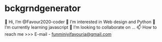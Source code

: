 # bckgrndgenerator
👋 Hi, I’m @Favour2020-coder
👀 I’m interested in Web design and Python
🌱 I’m currently learning javascript
💞️ I’m looking to collaborate on ...
📫 How to reach me >>> E-mail - funminiyifavouria@gmail.com
